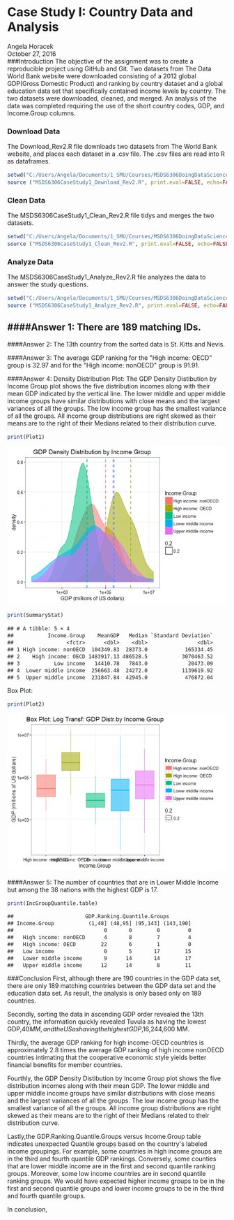 # Case Study I:  Country Data and Analysis
Angela Horacek  
October 27, 2016  
###Introduction
The objective of the assignment was to create a reproducible project using GitHub and Git.  Two datasets from The Data World Bank website were downloaded consisting of a 2012 global GDP(Gross Domestic Product) and ranking by country dataset and a global education data set that specifically contained income levels by country.  The two datasets were downloaded, cleaned, and merged. An analysis of the data was completed requiring the use of the short country codes, GDP, and Income.Group columns. 





### Download Data
The Download_Rev2.R file downloads two datasets from The World Bank website, and places each dataset in a .csv file.  The .csv files are read into R as dataframes.


```r
setwd("C:/Users/Angela/Documents/1_SMU/Courses/MSDS6306DoingDataScience/CaseStudy1/MSDS6306_CaseStudyI/Data")
source ("MSDS6306CaseStudy1_Download_Rev2.R", print.eval=FALSE, echo=FALSE)
```


### Clean Data
The MSDS6306CaseStudy1_Clean_Rev2.R file tidys and merges the two datasets.  


```r
setwd("C:/Users/Angela/Documents/1_SMU/Courses/MSDS6306DoingDataScience/CaseStudy1/MSDS6306_CaseStudyI/Data")
source ("MSDS6306CaseStudy1_Clean_Rev2.R", print.eval=FALSE, echo=FALSE)
```


### Analyze Data
The MSDS6306CaseStudy1_Analyze_Rev2.R file analyzes the data to answer the study questions. 

```r
setwd("C:/Users/Angela/Documents/1_SMU/Courses/MSDS6306DoingDataScience/CaseStudy1/MSDS6306_CaseStudyI/Analyze")
source ("MSDS6306CaseStudy1_Analyze_Rev2.R", print.eval=FALSE, echo=FALSE)
```

####Answer 1:
There are 189 matching IDs.
---------------------------------------------------------------------


####Answer 2:
The 13th country from the sorted data is St. Kitts and Nevis. 


####Answer 3:
The average GDP ranking for the "High income: OECD" group is 32.97 and for the "High income: nonOECD" group is 91.91.

####Answer 4:
Density Distribution Plot:
The GDP Density Distibution by Income Group plot shows the five distribution incomes along with their mean GDP indicated by the vertical line. The lower middle and upper middle income groups have similar distributions with close means and the largest variances of all the groups.  The low income group has the smallest variance of all the groups. All income group distributions are right skewed as their means are to the right of their Medians related to their distribution curve.
 

```r
print(Plot1)
```

![](MSDS6306_CaseStudyI_Final_Rev2_files/figure-html/unnamed-chunk-4-1.png)<!-- -->

```r
print(SummaryStat)
```

```
## # A tibble: 5 × 4
##           Income.Group    MeanGDP   Median `Standard Deviation`
##                 <fctr>      <dbl>    <dbl>                <dbl>
## 1 High income: nonOECD  104349.83  28373.0            165334.45
## 2    High income: OECD 1483917.13 486528.5           3070463.52
## 3           Low income   14410.78   7843.0             20473.09
## 4  Lower middle income  256663.48  24272.0           1139619.92
## 5  Upper middle income  231847.84  42945.0            476872.04
```

Box Plot:

```r
print(Plot2)
```

![](MSDS6306_CaseStudyI_Final_Rev2_files/figure-html/unnamed-chunk-5-1.png)<!-- -->


####Answer 5:
The number of countries that are in Lower Middle Income but among the 38 nations with the highest GDP is 17. 


```r
print(IncGroupQuantile.table)
```

```
##                       GDP.Ranking.Quantile.Groups
## Income.Group           (1,48] (48,95] (95,143] (143,190]
##                             0       0        0         0
##   High income: nonOECD      4       8        7         4
##   High income: OECD        22       6        1         0
##   Low income                0       5       17        15
##   Lower middle income       9      14       14        17
##   Upper middle income      12      14        8        11
```




###Conclusion
First, although there are 190 countries in the GDP data set, there are only 189 matching countries between the GDP data set and the education data set.  As  result, the analysis is only based only on 189 countries. 

Secondly, sorting the data in ascending GDP order revealed the 13th country, the information quickly revealed Tuvula as having the lowest GDP,$40 MM, and the US as having the highest GDP,$16,244,600 MM.
 
Thirdly, the average GDP ranking for high income-OECD countries is approximately 2.8 times the average GDP ranking of high income nonOECD countries intimating that the cooperative economic style yields better financial benefits for member countries. 

Fourthly, the GDP Density Distibution by Income Group plot shows the five distribution incomes along with their mean GDP. The lower middle and upper middle income groups have similar distributions with close means and the largest variances of all the groups.  The low income group has the smallest variance of all the groups. All income group distributions are right skewed as their means are to the right of their Medians related to their distribution curve.

Lastly,the GDP.Ranking.Quantile.Groups versus Income.Group table indicates unexpected Quantile groups based on the country's labeled income groupings. For example, some countries in high income groups are in the third and fourth quantile GDP rankings. Conversely, some counties that are lower middle income are in the first and second quantile ranking groups.  Moreover, some low income countries are in  second quantile ranking groups. We would have expected higher income groups to be in the first and second quantile groups and lower income groups to be in the third and fourth quantile groups.

In conclusion,   

